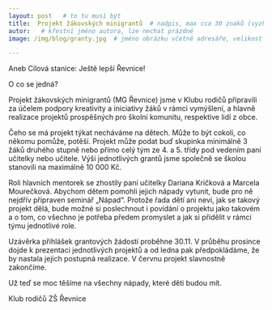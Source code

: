 ```yaml
---
layout: post   # to tu musí být
title:  Projekt žákovských minigrantů  # nadpis, max cca 30 znaků (vyzkoušet)
autor:   # křestní jméno autora, lze nechat prázdné
image: /img/blog/granty.jpg  # jméno obrázku včetně adresáře, velikost 900x600

---
```

Aneb Cílová stanice: Ještě lepší Řevnice!

<!--vice-->

O co se jedná? 

Projekt žákovských minigrantů (MG Řevnice) jsme v Klubu rodičů připravili za účelem podpory kreativity a iniciativy žáků v rámci vymýšlení, a hlavně realizace projektů prospěšných pro školní komunitu, respektive lidí z obce. 

Čeho se má projekt týkat necháváme na dětech. Může to být cokoli, co někomu pomůže, potěší.  Projekt může podat buď skupinka minimálně 3 žáků  druhého stupně nebo přímo celý tým ze 4. a 5. třídy pod vedením paní učitelky nebo učitele. Výši jednotlivých grantů jsme společně se školou stanovili na maximálně 10 000 Kč.

Roli hlavních mentorek se zhostily paní učitelky Dariana Kričková a Marcela Mourečková. Abychom dětem pomohli jejich nápady vytunit, bude pro ně nejdřív připraven seminář „Nápad“. Protože řada dětí ani neví, jak se takový projekt dělá, bude možné si poslechnout i povídání o projektu jako takovém a o tom, co všechno je potřeba předem promyslet a jak si přidělit v rámci týmu jednotlivé role.

Uzávěrka přihlášek grantových žádostí proběhne 30.11. V průběhu prosince dojde k prezentaci jednotlivých projektů a od ledna pak předpokládáme, že by nastala jejich postupná realizace. V červnu projekt slavnostně zakončíme. 

Už teď se moc těšíme na všechny nápady, které děti budou mít. 

Klub rodičů ZŠ Řevnice


<!--quote-->
